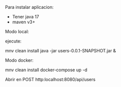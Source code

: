 Para instalar aplicacion:

- Tener java 17
- maven v3+

Modo local:

ejecute: 

mnv clean install
java -jar users-0.0.1-SNAPSHOT.jar &


Modo docker:


mnv clean install
docker-compose up -d

Abrir en POST http:localhost:8080/api/users

